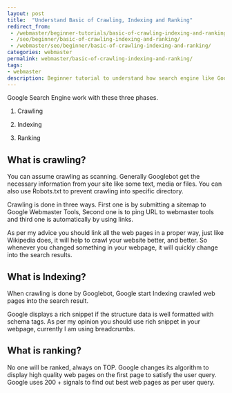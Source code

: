 ```yaml
---
layout: post
title:  "Understand Basic of Crawling, Indexing and Ranking"
redirect_from:
 - /webmaster/beginner-tutorials/basic-of-crawling-indexing-and-ranking/
 - /seo/beginner/basic-of-crawling-indexing-and-ranking/
 - /webmaster/seo/beginner/basic-of-crawling-indexing-and-ranking/
categories: webmaster
permalink: webmaster/basic-of-crawling-indexing-and-ranking/
tags:
- webmaster 
description: Beginner tutorial to understand how search engine like Google, Bing and Yahoo work for SEO.
---
```


Google Search Engine work with these three phases.

1)	Crawling

2)	Indexing

3)	Ranking

## What is crawling? ##

You can assume crawling as scanning. Generally Googlebot get the necessary information from your site like some text, media or files. You can also use Robots.txt to prevent crawling into specific directory. 

Crawling is done in three ways. First one is by submitting a sitemap to Google Webmaster Tools, Second one is to ping URL to webmaster tools and third one is automatically by using links.

As per my advice you should link all the web pages in a proper way, just like Wikipedia does, it will help to crawl your website better, and better. So whenever you changed something in your webpage, it will quickly change into the search results.

## What is Indexing? ##
When crawling is done by Googlebot, Google start Indexing crawled web pages into the search result.  

Google displays a rich snippet if the structure data is well formatted with schema tags. As per my opinion you should use rich snippet in your webpage, currently I am using breadcrumbs.  

## What is ranking? ##
No one will be ranked, always on TOP. Google changes its algorithm to display high quality web pages on the first page to satisfy the user query. Google uses 200 + signals to find out best web pages as per user query.
